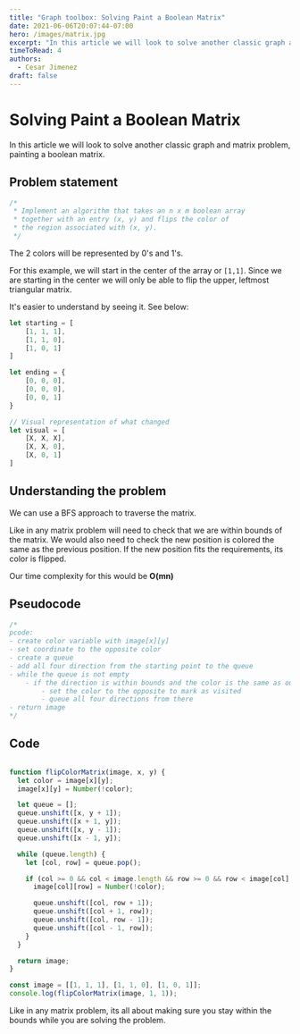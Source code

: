 ```yaml
---
title: "Graph toolbox: Solving Paint a Boolean Matrix"
date: 2021-06-06T20:07:44-07:00
hero: /images/matrix.jpg
excerpt: "In this article we will look to solve another classic graph and matrix problem, painting a boolean matrix."
timeToRead: 4
authors:
  - Cesar Jimenez
draft: false
---
```


# Solving Paint a Boolean Matrix

In this article we will look to solve another classic graph and matrix problem, painting a boolean matrix.

## Problem statement

```javascript
/*
 * Implement an algorithm that takes an n x m boolean array
 * together with an entry (x, y) and flips the color of
 * the region associated with (x, y).
 */
```

The 2 colors will be represented by 0's and 1's.

For this example, we will start in the center of the array or `[1,1]`.  Since we are starting in the center we will only be able to flip the upper, leftmost triangular matrix.

It's easier to understand by seeing it. See below:

```javascript
let starting = [
	[1, 1, 1],
	[1, 1, 0],
	[1, 0, 1]
]

let ending = {
	[0, 0, 0],
	[0, 0, 0],
	[0, 0, 1]
}

// Visual representation of what changed
let visual = [
	[X, X, X],
	[X, X, 0],
	[X, 0, 1]
]
```

## Understanding the problem

We can use a BFS approach to traverse the matrix.

Like in any matrix problem will need to check that we are within bounds of the matrix. We would also need to check the new position is colored the same as the previous position. If the new position fits the requirements, its color is flipped.

Our time complexity for this would be **O(mn)**

## Pseudocode

```javascript
/*
pcode:
- create color variable with image[x][y]
- set coordinate to the opposite color
- create a queue
- add all four direction from the starting point to the queue
- while the queue is not empty
	- if the direction is within bounds and the color is the same as our initial color then
		- set the color to the opposite to mark as visited
		- queue all four directions from there
- return image
*/
```

## Code

```javascript

function flipColorMatrix(image, x, y) {
  let color = image[x][y];
  image[x][y] = Number(!color);

  let queue = [];
  queue.unshift([x, y + 1]);
  queue.unshift([x + 1, y]);
  queue.unshift([x, y - 1]);
  queue.unshift([x - 1, y]);

  while (queue.length) {
    let [col, row] = queue.pop();

    if (col >= 0 && col < image.length && row >= 0 && row < image[col].length && image[col][row] == color) {
      image[col][row] = Number(!color);

      queue.unshift([col, row + 1]);
      queue.unshift([col + 1, row]);
      queue.unshift([col, row - 1]);
      queue.unshift([col - 1, row]);
    }
  }

  return image;
}

const image = [[1, 1, 1], [1, 1, 0], [1, 0, 1]];
console.log(flipColorMatrix(image, 1, 1));
```

Like in any matrix problem, its all about making sure you stay within the bounds while you are solving the problem.